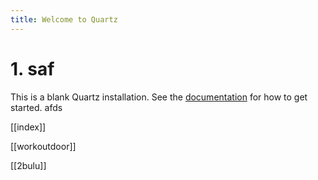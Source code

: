 ```yaml
---
title: Welcome to Quartz
---
```

# 1. saf 
This is a blank Quartz installation.
See the [documentation](https://quartz.jzhao.xyz) for how to get started.
afds

[[index]]

[[workoutdoor]]

[[2bulu]]